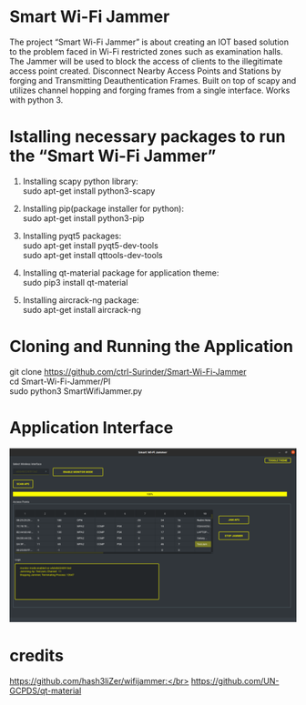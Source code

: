 
# Smart Wi-Fi Jammer
The project “Smart Wi-Fi Jammer” is about creating an IOT based solution to the problem faced in Wi-Fi restricted zones such as examination halls. The Jammer will be used to block the access of clients to the illegitimate access point created. Disconnect Nearby Access Points and Stations by forging and Transmitting Deauthentication Frames. Built on top of scapy and utilizes channel hopping and forging frames from a single interface. Works with python 3.

# Istalling necessary packages to run the “Smart Wi-Fi Jammer”

1. Installing scapy python library:</br>
   sudo apt-get install python3-scapy

2. Installing pip(package installer for python):</br>
   sudo apt-get install python3-pip

3. Installing pyqt5 packages:</br>
   sudo apt-get install pyqt5-dev-tools</br>
   sudo apt-get install qttools-dev-tools

4. Installing qt-material package for application theme:</br>
   sudo pip3 install qt-material

5. Installing aircrack-ng package:</br>
   sudo apt-get install aircrack-ng


# Cloning and Running the Application
  git clone https://github.com/ctrl-Surinder/Smart-Wi-Fi-Jammer</br>
  cd Smart-Wi-Fi-Jammer/PI</br>
  sudo python3 SmartWifiJammer.py

# Application Interface
  
![alt text](https://github.com/ctrl-Surinder/Smart-Wi-Fi-Jammer/blob/main/resources/swj.png)


# credits
https://github.com/hash3liZer/wifijammer:</br> 
https://github.com/UN-GCPDS/qt-material


